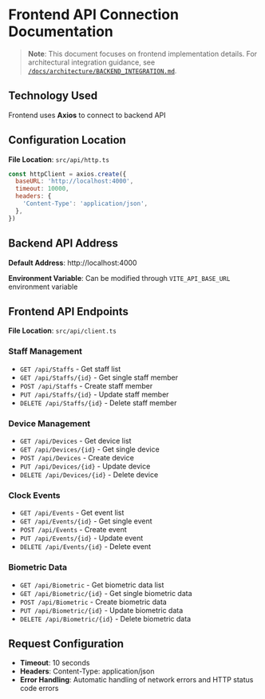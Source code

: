 # Frontend API Connection Documentation

> **Note**: This document focuses on frontend implementation details. For architectural integration guidance, see [`/docs/architecture/BACKEND_INTEGRATION.md`](../../docs/architecture/BACKEND_INTEGRATION.md).

## Technology Used

Frontend uses **Axios** to connect to backend API

## Configuration Location

**File Location**: `src/api/http.ts`

```javascript
const httpClient = axios.create({
  baseURL: 'http://localhost:4000',
  timeout: 10000,
  headers: {
    'Content-Type': 'application/json',
  },
})
```

## Backend API Address

**Default Address**: http://localhost:4000

**Environment Variable**: Can be modified through `VITE_API_BASE_URL` environment variable

## Frontend API Endpoints

**File Location**: `src/api/client.ts`

### Staff Management

- `GET /api/Staffs` - Get staff list
- `GET /api/Staffs/{id}` - Get single staff member
- `POST /api/Staffs` - Create staff member
- `PUT /api/Staffs/{id}` - Update staff member
- `DELETE /api/Staffs/{id}` - Delete staff member

### Device Management

- `GET /api/Devices` - Get device list
- `GET /api/Devices/{id}` - Get single device
- `POST /api/Devices` - Create device
- `PUT /api/Devices/{id}` - Update device
- `DELETE /api/Devices/{id}` - Delete device

### Clock Events

- `GET /api/Events` - Get event list
- `GET /api/Events/{id}` - Get single event
- `POST /api/Events` - Create event
- `PUT /api/Events/{id}` - Update event
- `DELETE /api/Events/{id}` - Delete event

### Biometric Data

- `GET /api/Biometric` - Get biometric data list
- `GET /api/Biometric/{id}` - Get single biometric data
- `POST /api/Biometric` - Create biometric data
- `PUT /api/Biometric/{id}` - Update biometric data
- `DELETE /api/Biometric/{id}` - Delete biometric data

## Request Configuration

- **Timeout**: 10 seconds
- **Headers**: Content-Type: application/json
- **Error Handling**: Automatic handling of network errors and HTTP status code errors
